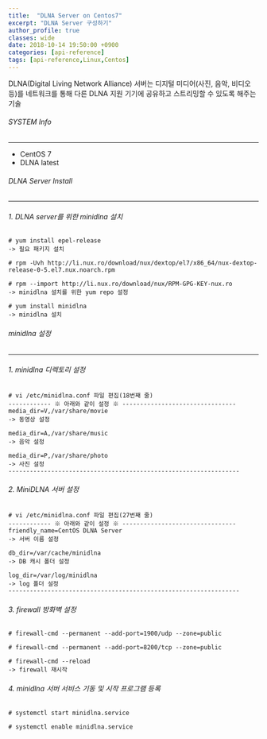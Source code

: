 ```yaml
---
title:  "DLNA Server on Centos7"
excerpt: "DLNA Server 구성하기"
author_profile: true
classes: wide
date: 2018-10-14 19:50:00 +0900
categories: [api-reference]
tags: [api-reference,Linux,Centos]
---
```


DLNA(Digital Living Network Alliance) 서버는 디지털 미디어(사진, 음악, 비디오 등)를 네트워크를 통해 다른 DLNA 지원 기기에 공유하고 스트리밍할 수 있도록 해주는 기술

###### SYSTEM Info
-------------
- CentOS 7
- DLNA latest

###### DLNA Server Install
-------------

###### 1. DLNA server를 위한 minidlna 설치

```
# yum install epel-release
-> 필요 패키지 설치

# rpm -Uvh http://li.nux.ro/download/nux/dextop/el7/x86_64/nux-dextop-release-0-5.el7.nux.noarch.rpm

# rpm --import http://li.nux.ro/download/nux/RPM-GPG-KEY-nux.ro
-> minidlna 설치를 위한 yum repo 설정

# yum install minidlna
-> minidlna 설치
```

###### minidlna 설정
-------------

###### 1. minidlna 디렉토리 설정

```
# vi /etc/minidlna.conf 파일 편집(18번째 줄)
------------ ※ 아래와 같이 설정 ※ --------------------------------
media_dir=V,/var/share/movie
-> 동영상 설정

media_dir=A,/var/share/music
-> 음악 설정

media_dir=P,/var/share/photo
-> 사진 설정
-----------------------------------------------------------------
```

###### 2. MiniDLNA 서버 설정

```
# vi /etc/minidlna.conf 파일 편집(27번째 줄)
------------ ※ 아래와 같이 설정 ※ --------------------------------
friendly_name=CentOS DLNA Server
-> 서버 이름 설정

db_dir=/var/cache/minidlna
-> DB 캐시 폴더 설정

log_dir=/var/log/minidlna
-> log 폴더 설정
-----------------------------------------------------------------
```

###### 3. firewall 방화벽 설정

```
# firewall-cmd --permanent --add-port=1900/udp --zone=public

# firewall-cmd --permanent --add-port=8200/tcp --zone=public

# firewall-cmd --reload
-> firewall 재시작
```

###### 4. minidlna 서버 서비스 기동 및 시작 프로그램 등록

```
# systemctl start minidlna.service

# systemctl enable minidlna.service
```